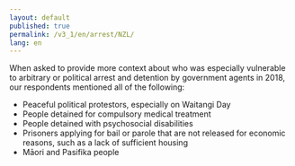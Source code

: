 ```yaml
---
layout: default
published: true
permalink: /v3_1/en/arrest/NZL/
lang: en
---
```


When asked to provide more context about who was especially vulnerable to arbitrary or political arrest and detention by government agents in 2018, our respondents mentioned all of the following:
-	Peaceful political protestors, especially on Waitangi Day
-	People detained for compulsory medical treatment
-	People detained with psychosocial disabilities
-	Prisoners applying for bail or parole that are not released for economic reasons, such as a lack of sufficient housing
-	Māori and Pasifika people

